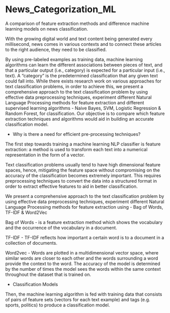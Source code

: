 # News_Categorization_ML
A comparison of feature extraction methods and difference machine learning models on news classification.

With the growing digital world and text content being generated every millisecond, news comes in various contexts and to connect these articles to the right audience, they need to be classified. 
 
By using pre-labeled examples as training data, machine learning algorithms can learn the different associations between pieces of text, and that a particular output (i.e., category) is expected for a particular input (i.e., text). A “category” is the predetermined classification that any given text could fall into. While there exists research work on various approaches for text classification problems, in order to achieve this, we present a comprehensive approach to the text classification problem by using effective data preprocessing techniques, experiment different Natural Language Processing methods for feature extraction and different supervised learning algorithms - Naive Bayes, SVM, Logistic Regression & Random Forest, for classification. Our objective is to compare which feature extraction techniques and algorithms would aid in building an accurate classification model.


- Why is there a need for efficient pre-processing techniques? 

The first step towards training a machine learning NLP classifier is feature extraction: a method is used to transform each text into a numerical representation in the form of a vector.
 
Text classification problems usually tend to have high dimensional feature spaces, hence, mitigating the feature space without compromising on the accuracy of the classification becomes extremely important. This requires preprocessing techniques to convert the data into a structured format in order to extract effective features to aid in better classification.
 
We present a comprehensive approach to the text classification problem by using effective data preprocessing techniques, experiment different Natural Language Processing methods for feature extraction using - Bag of Words, TF-IDF & Word2Vec 

Bag of Words - is a feature extraction method which shows the vocabulary and the occurrence of the vocabulary in a document.

TF-IDF - TF-IDF reflects how important a certain word is to a document in a collection of documents.

Word2vec - Words are plotted in a multidimensional vector space, where similar words are closer to each other and the words surrounding a word provide the context to the word. The accuracy of the model is determined by the number of times the model sees the words within the same context throughout the dataset that is trained on. 

- Classification Models 

Then, the machine learning algorithm is fed with training data that consists of pairs of feature sets (vectors for each text example) and tags (e.g. sports, politics) to produce a classification model. 



